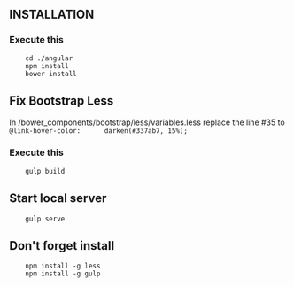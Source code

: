 ## INSTALLATION 
### Execute this
```
    cd ./angular 
    npm install  
    bower install 
```
## Fix Bootstrap Less
In /bower_components/bootstrap/less/variables.less replace the line #35 to `@link-hover-color:      darken(#337ab7, 15%);`
### Execute this
```
    gulp build
```

## Start local server
```
    gulp serve
```

## Don't forget install
```
    npm install -g less
    npm install -g gulp
```
